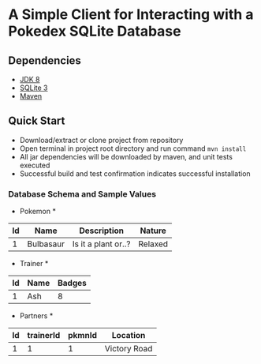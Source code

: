 # A Simple Client for Interacting with a Pokedex SQLite Database 

## Dependencies 
+ [JDK 8](http://www.oracle.com/technetwork/java/javase/downloads/jdk8-downloads-2133151.html)
+ [SQLite 3](https://www.sqlite.org/)
+ [Maven](http://maven.apache.org/index.html)

## Quick Start 
+ Download/extract or clone project from repository 
+ Open terminal in project root directory and run command `mvn install`  
+ All jar dependencies will be downloaded by maven, and unit tests executed  
+ Successful build and test confirmation indicates successful installation

### Database Schema and Sample Values
* Pokemon *  

| Id | Name      | Description         | Nature  |
|----|-----------|---------------------|---------|
| 1  | Bulbasaur | Is it a plant or..? | Relaxed |


* Trainer *

| Id | Name | Badges |
|----|------|--------|
| 1  | Ash  | 8      |


* Partners * 

| Id | trainerId | pkmnId | Location     |
|----|-----------|--------|--------------|
| 1  | 1         | 1      | Victory Road |
